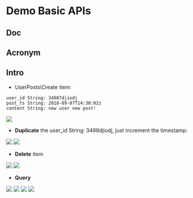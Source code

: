 # Demo Basic APIs

## Doc

## Acronym

## Intro
* UserPosts\Create item:
````item
user_id String: 34987djiodj
post_ts String: 2018-09-07T14:30:02z
content String: new user new post!
````

[<img src="https://i.imgur.com/HBFCBf0.png">](https://i.imgur.com/HBFCBf0.png)

* **Duplicate** the user_id String: 3498djiodj, just increment the timestamp:

[<img src="https://i.imgur.com/23NOu6g.png">](https://i.imgur.com/23NOu6g.png)
[<img src="https://i.imgur.com/Ex4zh2J.png">](https://i.imgur.com/Ex4zh2J.png)

* **Delete** item

[<img src="https://i.imgur.com/wP6JK7Q.png">](https://i.imgur.com/wP6JK7Q.png)
[<img src="https://i.imgur.com/1MAIcTf.png">](https://i.imgur.com/1MAIcTf.png)

* **Query**

[<img src="https://i.imgur.com/GBC4zYa.png">](https://i.imgur.com/GBC4zYa.png)
[<img src="https://i.imgur.com/JLrRJPo.png">](https://i.imgur.com/JLrRJPo.png)
[<img src="https://i.imgur.com/7L4UuV1.png">](https://i.imgur.com/7L4UuV1.png)
[<img src="https://i.imgur.com/EyYxYgL.png">](https://i.imgur.com/EyYxYgL.png)
